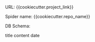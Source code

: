 URL: {{cookiecutter.project_link}}

Spider name: {{cookiecutter.repo_name}}

DB Schema:

title
content
date
